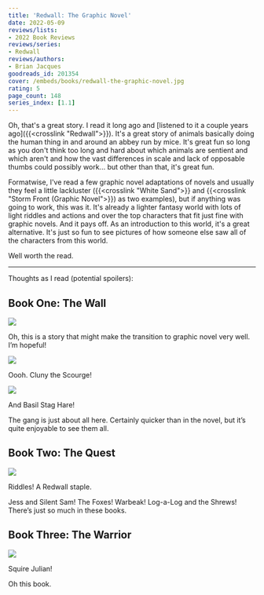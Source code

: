 ```yaml
---
title: 'Redwall: The Graphic Novel'
date: 2022-05-09
reviews/lists:
- 2022 Book Reviews
reviews/series:
- Redwall
reviews/authors:
- Brian Jacques
goodreads_id: 201354
cover: /embeds/books/redwall-the-graphic-novel.jpg
rating: 5
page_count: 148
series_index: [1.1]
---
```

Oh, that's a great story. I read it long ago and [listened to it a couple years ago]({{<crosslink "Redwall">}}). It's a great story of animals basically doing the human thing in and around an abbey run by mice. It's great fun so long as you don't think too long and hard about which animals are sentient and which aren't and how the vast differences in scale and lack of opposable thumbs could possibly work... but other than that, it's great fun.

Formatwise, I've read a few graphic novel adaptations of novels and usually they feel a little lackluster ({{<crosslink "White Sand">}} and {{<crosslink "Storm Front (Graphic Novel">}}) as two examples), but if anything was going to work, this was it. It's already a lighter fantasy world with lots of light riddles and actions and over the top characters that fit just fine with graphic novels. And it pays off. As an introduction to this world, it's a great alternative. It's just so fun to see pictures of how someone else saw all of the characters from this world.

Well worth the read. 

<!--more-->

---

Thoughts as I read (potential spoilers):

## Book One: The Wall

![](/embeds/books/attachments/redwall-65dde1.png)

Oh, this is a story that might make the transition to graphic novel very well. I’m hopeful!

![](/embeds/books/attachments/redwall-1db59e.png)

Oooh. Cluny the Scourge!

![](/embeds/books/attachments/redwall-5856ba.png)

And Basil Stag Hare!

The gang is just about all here. Certainly quicker than in the novel, but it’s quite enjoyable to see them all. 

## Book Two: The Quest

![](/embeds/books/attachments/redwall-289444.png)

Riddles! A Redwall staple. 

Jess and Silent Sam! The Foxes! Warbeak! Log-a-Log and the Shrews! There’s just so much in these books. 

## Book Three: The Warrior

![](/embeds/books/attachments/redwall-4331a4.png)

Squire Julian!

Oh this book.